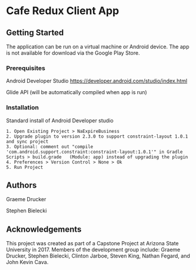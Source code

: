# Cafe Redux Client App

## Getting Started
The application can be run on a virtual machine or Android device. The app is not available for download via the Google Play Store.

### Prerequisites

Android Developer Studio
https://developer.android.com/studio/index.html

Glide API (will be automatically compiled when app is run)

### Installation

Standard install of Android Developer studio
```
1. Open Existing Project > NaExpireBusiness
2. Upgrade plugin to version 2.3.0 to support constraint-layout 1.0.1 and sync project
3. Optional: comment out "compile 'com.android.support.constraint:constraint-layout:1.0.1'" in Gradle Scripts > build.grade   (Module: app) instead of upgrading the plugin
4. Preferences > Version Control > None > Ok
5. Run Project
```

## Authors
Graeme Drucker

Stephen Bielecki

## Acknowledgements
This project was created as part of a Capstone Project at Arizona State University in 2017. Members of the development group include: Graeme Drucker, Stephen Bielecki, Clinton Jarboe, Steven King, Nathan Fegard, and John Kevin Cava.
